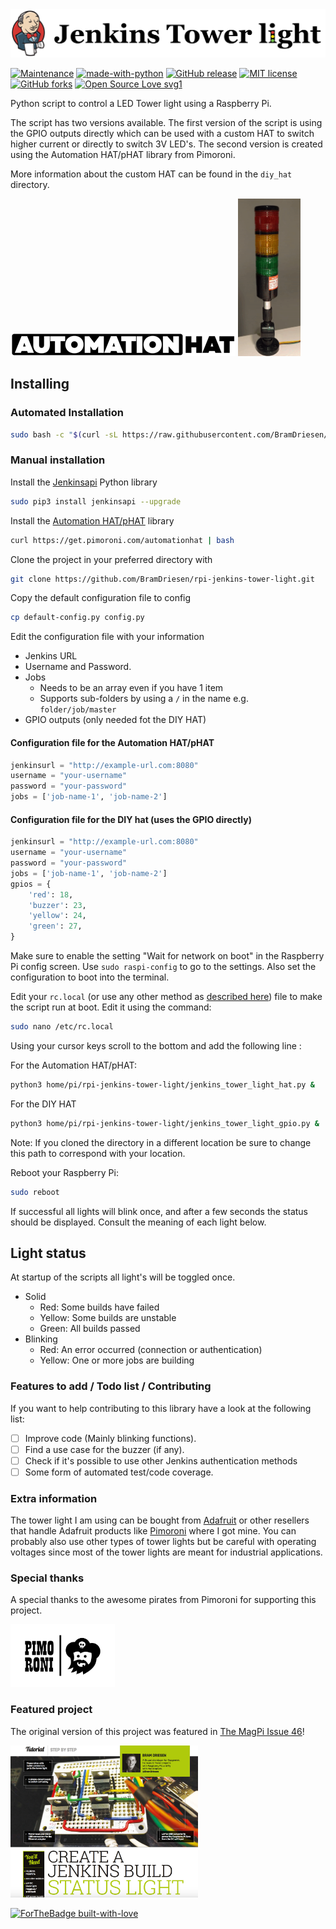 <img src="images/jenkins_tower_light_logo.png" alt="Jenkins Tower Light Logo" title="Jenkins Tower Light Logo"  style="max-width:100%;" />

[![Maintenance](https://img.shields.io/badge/Maintained%3F-yes-green.svg)](https://GitHub.com/Naereen/StrapDown.js/graphs/commit-activity)
[![made-with-python](https://img.shields.io/badge/Made%20with-Python-1f425f.svg)](https://www.python.org/)
[![GitHub release](https://img.shields.io/github/release/Naereen/StrapDown.js.svg)](https://github.com/BramDriesen/rpi-jenkins-tower-light/releases)
[![MIT license](https://img.shields.io/badge/License-MIT-blue.svg)](https://lbesson.mit-license.org/)
[![GitHub forks](https://img.shields.io/github/forks/Naereen/StrapDown.js.svg?style=social&label=Fork&maxAge=2592000)](https://github.com/BramDriesen/rpi-jenkins-tower-light/network)
[![Open Source Love svg1](https://badges.frapsoft.com/os/v1/open-source.svg?v=103)](https://github.com/ellerbrock/open-source-badges/)

Python script to control a LED Tower light using a Raspberry Pi.

The script has two versions available. The first version of the script is using the GPIO outputs directly which can be used with a custom HAT to switch higher current or directly to switch 3V LED's. The second version is created using the Automation HAT/pHAT library from Pimoroni.

More information about the custom HAT can be found in the `diy_hat` directory.

<img src="images/autohat_360.png" alt="Automation HAT/pHAT logo" title="Automation HAT/pHAT logo" />

<img src="images/tower-crop.gif" alt="Adafruit LED Tower (gif)" title="Adafruit LED Tower (gif)"  width="100" />

## Installing

### Automated Installation

```sh
sudo bash -c "$(curl -sL https://raw.githubusercontent.com/BramDriesen/rpi-jenkins-tower-light/master/install.sh)"
```

### Manual installation

Install the [Jenkinsapi][1] Python library
```sh
sudo pip3 install jenkinsapi --upgrade
```

Install the [Automation HAT/pHAT][4] library
```sh
curl https://get.pimoroni.com/automationhat | bash
```

Clone the project in your preferred directory with
```sh
git clone https://github.com/BramDriesen/rpi-jenkins-tower-light.git
```

Copy the default configuration file to config
```sh
cp default-config.py config.py
```

Edit the configuration file with your information
 - Jenkins URL
 - Username and Password.
 - Jobs
    - Needs to be an array even if you have 1 item
    - Supports sub-folders by using a `/` in the name e.g. `folder/job/master`
 - GPIO outputs (only needed fot the DIY HAT)

#### Configuration file for the **Automation HAT/pHAT**
```py
jenkinsurl = "http://example-url.com:8080"
username = "your-username"
password = "your-password"
jobs = ['job-name-1', 'job-name-2']
```

#### Configuration file for the DIY hat (uses the GPIO directly)
```py
jenkinsurl = "http://example-url.com:8080"
username = "your-username"
password = "your-password"
jobs = ['job-name-1', 'job-name-2']
gpios = {
    'red': 18,
    'buzzer': 23,
    'yellow': 24,
    'green': 27,
}
```

Make sure to enable the setting "Wait for network on boot" in the Raspberry Pi config screen. Use `sudo raspi-config` to go to the settings. Also set the configuration to boot into the terminal.

Edit your `rc.local` (or use any other method as [described here][6]) file to make the script run at boot. Edit it using the command:
```sh
sudo nano /etc/rc.local
```
Using your cursor keys scroll to the bottom and add the following line :

For the Automation HAT/pHAT:
```sh
python3 home/pi/rpi-jenkins-tower-light/jenkins_tower_light_hat.py &
```

For the DIY HAT
```sh
python3 home/pi/rpi-jenkins-tower-light/jenkins_tower_light_gpio.py &
```

Note: If you cloned the directory in a different location be sure to change this path to correspond with your location.

Reboot your Raspberry Pi:
```sh
sudo reboot
```
If successful all lights will blink once, and after a few seconds the status should be displayed. Consult the meaning of each light below.

## Light status
At startup of the scripts all light's will be toggled once.

- Solid
    - Red: Some builds have failed
    - Yellow: Some builds are unstable
    - Green: All builds passed
- Blinking
    - Red: An error occurred (connection or authentication)
    - Yellow: One or more jobs are building

### Features to add / Todo list / Contributing
If you want to help contributing to this library have a look at the following list:

- [ ] Improve code (Mainly blinking functions).
- [ ] Find a use case for the buzzer (if any).
- [ ] Check if it's possible to use other Jenkins authentication methods
- [ ] Some form of automated test/code coverage.

### Extra information
The tower light I am using can be bought from [Adafruit][2] or other resellers that handle Adafruit products like [Pimoroni][3] where I got mine. You can probably also use other types of tower lights but be careful with operating voltages since most of the tower lights are meant for industrial applications.

### Special thanks
A special thanks to the awesome pirates from Pimoroni for supporting this project.

<img src="images/pimoroni.png" alt="Pimoroni logo" title="Pimoroni logo" height="100"/>

### Featured project
The original version of this project was featured in [The MagPi Issue 46][5]!

<img src="images/TheMagPi46.png" alt="Featured in The MagPi Issue 46" title="Featured in The MagPi Issue 46"  width="300" />

[![ForTheBadge built-with-love](http://ForTheBadge.com/images/badges/built-with-love.svg)](https://GitHub.com/Naereen/)


[1]: https://github.com/pycontribs/jenkinsapi
[2]: https://www.adafruit.com/products/2993
[3]: https://shop.pimoroni.com/products/tower-light-red-yellow-green-alert-light-with-buzzer-12vdc
[4]: https://github.com/pimoroni/automation-hat
[5]: https://www.raspberrypi.org/magpi/issues/46/
[6]: https://www.dexterindustries.com/howto/run-a-program-on-your-raspberry-pi-at-startup/
